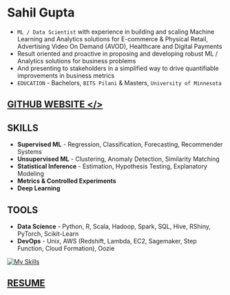 # Sahil Gupta

<!--
**hi5sahil/hi5sahil** is a ✨ _special_ ✨ repository because its `README.md` (this file) appears on your GitHub profile.

Here are some ideas to get you started:

- 🔭 I’m currently working on ...
- 🌱 I’m currently learning ...
- 👯 I’m looking to collaborate on ...
- 🤔 I’m looking for help with ...
- 💬 Ask me about ...
- 📫 How to reach me: ...
- 😄 Pronouns: ...
- ⚡ Fun fact: ...
-->

* `ML / Data Scientist` with experience in building and scaling Machine Learning and Analytics solutions for E-commerce & Physical Retail, Advertising Video On Demand (AVOD), Healthcare and Digital Payments
* Result oriented and proactive in proposing and developing robust ML / Analytics solutions for business problems 
* And presenting to stakeholders in a simplified way to drive quantifiable improvements in business metrics
* `EDUCATION` - Bachelors, `BITS Pilani` & Masters, `University of Minnesota`

## [GITHUB WEBSITE </>](https://hi5sahil.github.io/tags/)

## SKILLS

* **Supervised ML** - Regression, Classification, Forecasting, Recommender Systems
* **Unsupervised ML** - Clustering, Anomaly Detection, Similarity Matching
* **Statistical Inference** - Estimation, Hypothesis Testing, Explanatory Modeling
* **Metrics & Controlled Experiments** 
* **Deep Learning**

## TOOLS

* **Data Science** - Python, R, Scala, Hadoop, Spark, SQL, Hive, RShiny, PyTorch, Scikit-Learn
* **DevOps** - Unix, AWS (Redshift, Lambda, EC2, Sagemaker, Step Function, Cloud Formation), Oozie

[![My Skills](https://skills.thijs.gg/icons?i=py,r,pytorch,scala,tensorflow,vscode,github,postgres,mysql,linux,aws)](https://skills.thijs.gg)

## [RESUME](https://hi5sahil.github.io/resume/)

